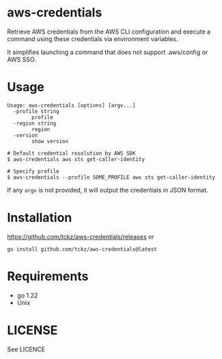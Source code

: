 aws-credentials
===

Retrieve AWS credentials from the AWS CLI configuration and execute a command using these credentials via environment variables.

It simplifies launching a command that does not support .aws/config or AWS SSO.

# Usage

```
Usage: aws-credentials [options] [argv...]
  -profile string
    	profile
  -region string
    	region
  -version
    	show version
```

```
# Default credential resolution by AWS SDK
$ aws-credentials aws sts get-caller-identity

# Specify profile
$ aws-credentials --profile SOME_PROFILE aws sts get-caller-identity
```

If any `argv` is not provided, it will output the credentials in JSON format.


# Installation

https://github.com/tckz/aws-credentials/releases or
```
go install github.com/tckz/aws-credentials@latest
```


# Requirements

* go 1.22
* Unix


# LICENSE

See LICENCE
